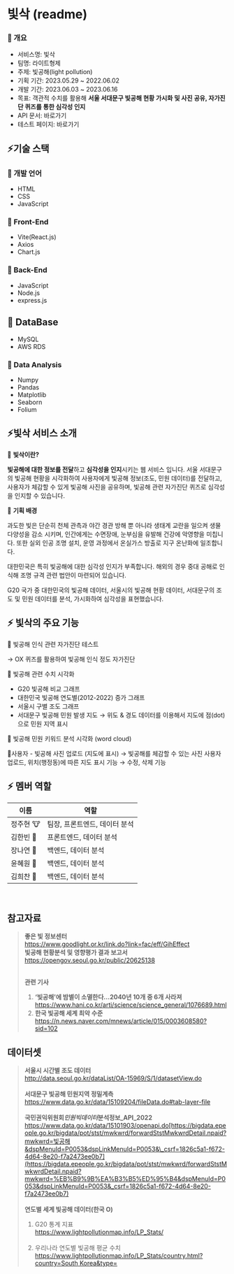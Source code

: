 # 빛삭 (readme)

### 💫 개요

- 서비스명: 빛삭
- 팀명: 라이트형제
- 주제: 빛공해(light pollution)
- 기획 기간: 2023.05.29 ~ 2022.06.02
- 개발 기간: 2023.06.03 ~ 2023.06.16
- 목표: 객관적 수치를 활용해 **서울 서대문구 빛공해 현황 가시화 및 사진 공유, 자가진단 퀴즈를 통한 심각성 인지**
- API 문서: 바로가기
- 테스트 페이지: 바로가기

## ⚡️기술 스택

### 💫 개발 언어

- HTML
- CSS
- JavaScript

### 💫 Front-End

- Vite(React.js)
- Axios
- Chart.js

### 💫 Back-End

- JavaScript
- Node.js
- express.js

## 💫 DataBase

- MySQL
- AWS RDS

### 💫 Data Analysis

- Numpy
- Pandas
- Matplotlib
- Seaborn
- Folium

## ⚡️빛삭 서비스 소개

🌟 **빛삭이란?**

**빛공해에 대한 정보를 전달**하고 **심각성을 인지**시키는 웹 서비스 입니다.
서울 서대문구의 빛공해 현황을 시각화하여 사용자에게 빛공해 정보(조도, 민원 데이터)를 전달하고, 사용자가 체감할 수 있게 빛공해 사진을 공유하며, 빛공해 관련 자가진단 퀴즈로 심각성을 인지할 수 있습니다.

🌟 **기획 배경**

과도한 빛은 단순히 천체 관측과 야간 경관 방해 뿐 아니라 생태계 교란을 일으켜 생물 다양성을 감소 시키며, 인간에게는 수면장애, 눈부심을 유발해 건강에 악영향을 미칩니다. 또한 실외 인공 조명 설치, 운영 과정에서 온실가스 방출로 지구 온난화에 일조합니다.

대한민국은 특히 빛공해에 대한 심각성 인지가 부족합니다.
해외의 경우 중대 공해로 인식해 조명 규격 관련 법안이 마련되어 있습니다.

G20 국가 중 대한민국의 빛공해 데이터, 서울시의 빛공해 현황 데이터, 서대문구의 조도 및 민원 데이터를 분석, 가시화하여 심각성을 표현했습니다.

## ⚡️ 빛삭의 주요 기능

🌟 빛공해 인식 관련 자가진단 테스트

→ OX 퀴즈를 활용하여 빛공해 인식 정도 자가진단

🌟 빛공해 관련 수치 시각화

- G20 빛공해 비교 그래프
- 대한민국 빛공해 연도별(2012-2022) 증가 그래프
- 서울시 구별 조도 그래프
- 서대문구 빛공해 민원 발생 지도
  → 위도 & 경도 데이터를 이용해서 지도에 점(dot)으로 민원 지역 표시

🌟 빛공해 민원 키워드 분석 시각화 (word cloud)

🌟사용자 - 빛공해 사진 업로드 (지도에 표시)
→ 빛공해를 체감할 수 있는 사진 사용자 업로드, 위치(행정동)에 따른 지도 표시 기능
→ 수정, 삭제 기능

## ⚡️ 멤버 역할

| 이름      | 역할                          |
| --------- | ----------------------------- |
| 정주현 🐮 | 팀장, 프론트엔드, 데이터 분석 |
| 김한빈 🐯 | 프론트엔드, 데이터 분석       |
| 장나연 🐰 | 백엔드, 데이터 분석           |
| 윤혜원 🐹 | 백엔드, 데이터 분석           |
| 김희찬 🐔 | 백엔드, 데이터 분석           |

<br/>

## 참고자료

> **좋은 빛 정보센터**<br/> https://www.goodlight.or.kr/link.do?link=fac/eff/GihEffect<br/> **빛공해 현황분석 및 영향평가 결과 보고서**<br/> https://opengov.seoul.go.kr/public/20625138<br/> <br/>
>
> **관련 기사**<br/>
>
> 1. **‘빛공해’에 밤별이 소멸한다…2040년 10개 중 6개 사라져** <br/> https://www.hani.co.kr/arti/science/science_general/1076689.html <br/>
> 2. **한국 빛공해 세계 최악 수준** https://n.news.naver.com/mnews/article/015/0003608580?sid=102

## 데이터셋

> **서울시 시간별 조도 데이터**<br/> http://data.seoul.go.kr/dataList/OA-15969/S/1/datasetView.do<br/><br/>**서대문구 빛공해 민원지역 정밀계측** https://www.data.go.kr/data/15109204/fileData.do#tab-layer-file <br/><br/> **국민권익위원회*민원빅데이터*분석정보\_API_2022** https://www.data.go.kr/data/15101903/openapi.do[https://bigdata.epeople.go.kr/bigdata/pot/stst/mwkwrd/forwardStstMwkwrdDetail.npaid?mwkwrd=빛공해&dspMenuId=P0053&dspLinkMenuId=P0053&\_csrf=1826c5a1-f672-4d64-8e20-f7a2473ee0b7](https://bigdata.epeople.go.kr/bigdata/pot/stst/mwkwrd/forwardStstMwkwrdDetail.npaid?mwkwrd=%EB%B9%9B%EA%B3%B5%ED%95%B4&dspMenuId=P0053&dspLinkMenuId=P0053&_csrf=1826c5a1-f672-4d64-8e20-f7a2473ee0b7) <br/><br/> **연도별 세계 빛공해 데이터(한국 O)**<br/>
>
> 1. G20 통계 지표<br/> https://www.lightpollutionmap.info/LP_Stats/<br/><br/>
> 2. 우리나라 연도별 빛공해 평균 수치
>    [https://www.lightpollutionmap.info/LP_Stats/country.html?country=South Korea&type=](https://www.lightpollutionmap.info/LP_Stats/country.html?country=South%20Korea&type=)
